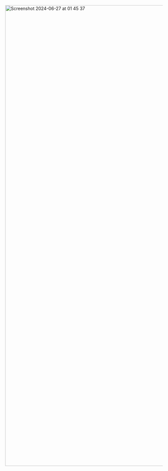 
<img width="1470" alt="Screenshot 2024-06-27 at 01 45 37" src="https://github.com/M-Mithra/Family_Tree/assets/99118261/2c783981-8aaf-4568-9e16-03ae796863b9">
